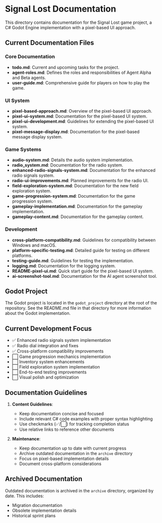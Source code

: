 # Signal Lost Documentation

This directory contains documentation for the Signal Lost game project, a C# Godot Engine implementation with a pixel-based UI approach.

## Current Documentation Files

### Core Documentation

- **todo.md**: Current and upcoming tasks for the project.
- **agent-roles.md**: Defines the roles and responsibilities of Agent Alpha and Beta agents.
- **user-guide.md**: Comprehensive guide for players on how to play the game.

### UI System

- **pixel-based-approach.md**: Overview of the pixel-based UI approach.
- **pixel-ui-system.md**: Documentation for the pixel-based UI system.
- **pixel-ui-development.md**: Guidelines for extending the pixel-based UI system.
- **pixel-message-display.md**: Documentation for the pixel-based message display system.

### Game Systems

- **audio-system.md**: Details the audio system implementation.
- **radio_system.md**: Documentation for the radio system.
- **enhanced-radio-signals-system.md**: Documentation for the enhanced radio signals system.
- **radio-ui-improvements.md**: Planned improvements for the radio UI.
- **field-exploration-system.md**: Documentation for the new field exploration system.
- **game-progression-system.md**: Documentation for the game progression system.
- **gameplay-implementation.md**: Documentation for the gameplay implementation.
- **gameplay-content.md**: Documentation for the gameplay content.

### Development

- **cross-platform-compatibility.md**: Guidelines for compatibility between Windows and macOS.
- **platform-specific-testing.md**: Detailed guide for testing on different platforms.
- **testing-guide.md**: Guidelines for testing the implementation.
- **logging.md**: Documentation for the logging system.
- **README-pixel-ui.md**: Quick start guide for the pixel-based UI system.
- **ai-screenshot-tool.md**: Documentation for the AI agent screenshot tool.

## Godot Project

The Godot project is located in the `godot_project` directory at the root of the repository. See the README.md file in that directory for more information about the Godot implementation.

## Current Development Focus

- ✅ Enhanced radio signals system implementation
- ✅ Radio dial integration and fixes
- ✅ Cross-platform compatibility improvements
- ⬜ Game progression mechanics implementation
- ⬜ Inventory system enhancements
- ⬜ Field exploration system implementation
- ⬜ End-to-end testing improvements
- ⬜ Visual polish and optimization

## Documentation Guidelines

1. **Content Guidelines**:

   - Keep documentation concise and focused
   - Include relevant C# code examples with proper syntax highlighting
   - Use checkmarks (✅/⬜) for tracking completion status
   - Use relative links to reference other documents

2. **Maintenance**:
   - Keep documentation up to date with current progress
   - Archive outdated documentation in the `archive` directory
   - Focus on pixel-based implementation details
   - Document cross-platform considerations

## Archived Documentation

Outdated documentation is archived in the `archive` directory, organized by date. This includes:

- Migration documentation
- Obsolete implementation details
- Historical sprint plans

